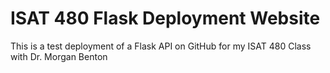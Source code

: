 # ISAT 480 Flask Deployment Website
This is a test deployment of a Flask API on GitHub for my ISAT 480 Class with Dr. Morgan Benton